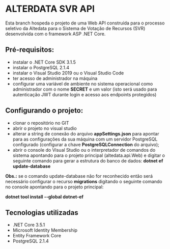 # ALTERDATA SVR API

Esta branch hospeda o projeto de uma Web API construída para o processo seletivo da Altedata para o Sistema de Votação de Recursos (SVR) desenvolvida com o framework ASP .NET Core. 

## Pré-requisitos:

+ instalar o .NET Core SDK 3.1.5
+ instalar o PostgreSQL 2.1.4
+ instalar o Visual Studio 2019 ou o Visual Studio Code
+ ter acesso de administrador na máquina
+ configurar uma variável de ambiente no sistema operacional como administrador com o nome **SECRET** e um valor  (isto será usado para autenticação JWT durante login e acesso aos endpoints protegidos)

## Configurando o projeto:

+ clonar o repositório no GIT
+ abrir o projeto no visual studio
+ alterar a string de conexão do arquivo **appSettings.json** para apontar para as configurações da sua máquina com um servidor PostgreSQL configurado (configurar a chave **PostgreSQLConnection** do arquivo);
+ abrir o console do Visual Studio ou o interpretador de comandos do sistema apontando para o projeto principal (altedata.api.Web) e digitar o seguinte comando para gerar a estrutura do banco de dados: **dotnet ef update-database**

**Obs.:** se o comando update-database não for reconhecido então será necessário configurar o recurso **migrations** digitando o seguinte comando no console apontando para o projeto principal:

**dotnet tool install --global dotnet-ef**

## Tecnologias utilizadas

- .NET Core 3.5.1
-  Microsoft Identity Membership
-  Entity Framework Core
-  PostgreSQL 2.1.4
